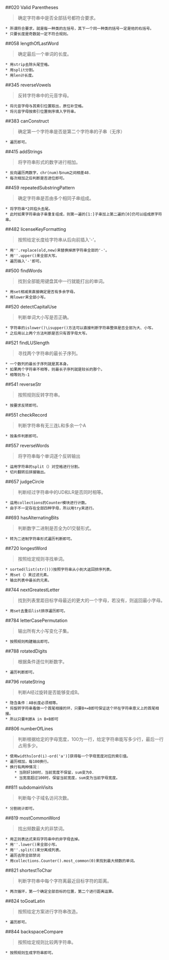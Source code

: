 ##020 Valid Parentheses
> 确定字符串中是否全部括号都符合要求。

	* 所谓符合要求，就是每一种类的左括号，其下一个同一种类的括号一定是他的右括号。
	* 只要长度是奇数就一定不符合规则。

##058 lengthOfLastWord
> 确定最后一个单词的长度。

	* 用strip去除头尾空格。
	* 用split分割。
	* 用len计长度。

##345 reverseVowels
> 反转字符串中的元音字母。

	* 将元音字母与其索引位置取出，原位补空格。
	* 将元音字母按索引位置倒序填入字符串。

##383 canConstruct
> 确定第一个字符串是否是第二个字符串的子串（无序）

	* 遍历即可。

##415 addStrings
> 将字符串形式的数字进行相加。

	* 反向遍历两数字，chr(num)与num之间相差48.
	* 每次相加之后判断是否进位即可。

##459 repeatedSubstringPattern
> 确定字符串是否由多个相同子串组成。

	* 将字符串*2并掐头去尾。
	* 此时如果字符串由子串重复组成，则第一遍的[1:]子串加上第二遍的[0]仍可以组成原字符串。

##482 licenseKeyFormatting
> 按照给定长度给字符串从后向前插入'-'。

	* 用''.replace(old,new)来替换掉原字符串全部的'-'。
	* 用''.upper()来全部大写。
	* 遍历插入'-'即可。

##500 findWords
> 找到全部能用键盘其中一行就能打出的单词。

	* 用set相减来直接确定是否有多余字母。
	* 用lower来全部小写。

##520 detectCapitalUse
> 判断单词大小写是否正确。

	* 字符串的islower()\isupper()方法可以直接判断字符串整体是否全部为大、小写。
	* 之后用以上两个方法判断是否只有首字母大写。

##521 findLUSlength
> 寻找两个字符串的最长子序列。

	* 一个数列的最长子序列就是其本身。
	* 如果两个字符串不相等，则最长子序列就是较长的那个。
	* 相等则为-1

##541 reverseStr
> 按照规则反转字符串。

	* 按要求反转即可。

##551 checkRecord
> 判断字符串有无三连L和多余一个A

	* 按条件判断即可。

##557 reverseWords
> 将字符串每个单词逐个反转输出

	* 运用字符串的split（）对空格进行分割。
	* 切片翻转后拼接输出。

##657 judgeCircle
> 判断经过字符串中的UD和LR是否同时相等。

	* 运用collections的Counter模块进行计数。
	* 由于不一定存在全部四种字母，所以用try来进行。

##693 hasAlternatingBits
> 判断数字二进制是否全为01交替形式。

	* 转为二进制字符串形式遍历判断即可。

##720 longestWord
> 按照给定规则寻找单词。

	* sorted(list(str()))按照字符串从小到大返回排序列表。
	* 用set（）来过滤元素。
	* 输出列表中最长的元素。

##744 nextGreatestLetter
> 找到列表里距目标字母最近的更大的一个字母，若没有，则返回最小字母。

	* 用set去重后list排序遍历即可。

##784 letterCasePermutation
> 输出所有大小写变化子集。

	* 按照规则构建输出即可。

##788 rotatedDigits
> 根据条件逐位判断数字。

	* 遍历判断即可。

##796 rotateString
> 判断A经过旋转是否能够变成B。

	* 隐含条件：AB长度必须相等。
	* 将旋转字符串看做一个首尾相接的环，只要B+=B即可保证这个环在字符串意义上的首尾相接。
	* 所以只要判断A in B+B即可

##806 numberOfLines
> 判断根据给定的字母宽度，100为一行，给定字符串能写多少行，最后一行占用多少。

	* 使用widths[ord(i)-ord('a')]获得每一个字母宽度对应的索引值。
	* 遍历相加，每100换行。
	* 换行有两种情况：
		* 当刚好100时，当前宽度不保留，sum变为0.
		* 当宽度超过100时，保留当前宽度，sum变为当前字母宽度。


##811 subdomainVisits
> 判断每个子域名访问次数。

	* 分割统计即可。

##819 mostCommonWord
> 找出频数最大的非禁词。

	* 用正则表达式来将字符串中的非字母去掉。
	* 用''.lower()来全部小写。
	* 用''.split()来分离成列表。
	* 遍历去除全部禁词
	* 用collections.Counter().most_common(0)来找到最大频数的单词。

##821 shortestToChar
> 判断字符串中每个字符离最近目标字符的距离。

	* 两次循环，第一个确定全部目标的位置，第二个进行距离运算。

##824 toGoatLatin
> 按照给定方案进行字符串改造。

	* 遍历即可。

##844 backspaceCompare
> 按照给定规则比较两字符串。

	* 按照规则生成字符串即可。